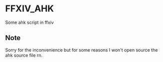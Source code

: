 # FFXIV_AHK
Some ahk script in ffxiv

## Note
Sorry for the inconvenience but for some reasons I won't open source the ahk source file rn.
